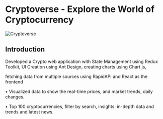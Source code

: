 # Cryptoverse - Explore the World of Cryptocurrency

![Cryptoverse](https://i.ibb.co/8gh5Jc8/image.png)


## Introduction
 Developed a Crypto web application with State Management using Redux Toolkit, UI Creation using Ant Design,
creating charts using Chart.js,

fetching data from multiple sources using RapidAPI and React as the frontend

• Visualized data to show the real-time prices, and market trends, daily changes.

• Top 100 cryptocurrencies, filter by search, insights: in-depth data and trends and latest news.

